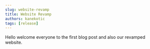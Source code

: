 ```yaml
---
slug: website-revamp
title: Website Revamp
authors: kanekotic
tags: [release]
---
```


Hello welcome everyone to the first blog post and also our revamped website.